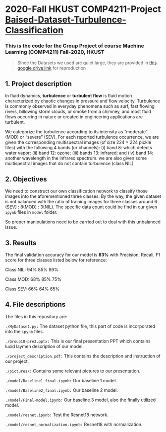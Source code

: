 # 2020-Fall HKUST COMP4211-Project [Baised-Dataset-Turbulence-Classification](https://github.com/Yorkbenno/Baised-Dataset-Turbulence-Classification) 

### This is the code for the Group Project of course **Machine Learning (COMP4211) Fall-2020, HKUST**

> Since the Datasets we used are quiet large, they are provided in [this google drive link](https://drive.google.com/file/d/1IsHlusloZ0dqyS1RBsatCWf-FFSIyE5T/view?usp=sharing) for reproduction

## 1. Project description

In fluid dynamics, **turbulence** or **turbulent flow** is fluid motion characterized by chaotic changes in pressure and flow velocity. Turbulence is commonly observed in everyday phenomena such as surf, fast flowing rivers, billowing storm clouds, or smoke from a chimney, and most fluid flows occurring in nature or created in engineering applications are turbulent. 

We categorize the turbulence according to its intensity as “moderate” (MOD) or “severe” (SEV). For each reported turbulence occurrence, we are given the corresponding multispectral images (of size 224 × 224 pickle files) with the following 4 bands (or channels): (i) band 8: which detects water vapor; (ii) band 12: ozone; (iii) bands 13: infrared; and (iv) band 14: another wavelength in the infrared spectrum. we are also given some multispectral images that do not contain turbulence (class NIL)

## 2. Objectives

We need to construct our own classification network to classify those images into the aforementioned three classes. By the way, the given dataset is not balanced with the ratio of training images for three classes around 6 (SEV) : 8(MOD) : 3(NIL). The specific data count could be find in our given `ipynb` files in `model` folder. 

So proper manipulations need to be carried out to deal with this unbalanced issue.

## 3. Results

The final validation accuracy for our model is **83%** with Precision, Recall, F1 score for three classes listed below for reference:

Class NIL: 94% 85% 89%

Class MOD: 68% 85% 75%

Class SEV: 66% 64% 65%

## 4. File descriptions

The files in this repository are:

`./MyDataset.py:` The dataset python file, this part of code is incorporated into the `ipynb` files.

`./Group18-pre3.pptx:` This is our final presentation PPT which contains lucid laymen description of our model.

`./project_description.pdf:` This contains the description and instruction of our project.

`./pictures/:` Contains some relevant pictures to our presentation.

`./model/Baseline1_final.ipynb:` Our baseline 1 model.

`./model/Baseline2_final.ipynb:` Our baseline 2 model.

`./model/Final-model.ipynb:` Our baseline 3 model, also the finally utilized model.

`./model/resnet.ipynb:` Test the Resnet18 network.

`./model/resnet_normalization.ipynb:` Resnet18 with normalization.